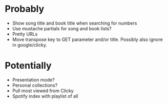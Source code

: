 Probably
===
- Show song title and book title when searching for numbers
- Use mustache partials for song and book lists?
- Pretty URLs
- Move transpose key to GET parameter and/or title. Possibly also ignore in google/clicky.

Potentially
===
- Presentation mode?
- Personal collections?
- Pull most viewed from Clicky
- Spotify index with playlist of all
